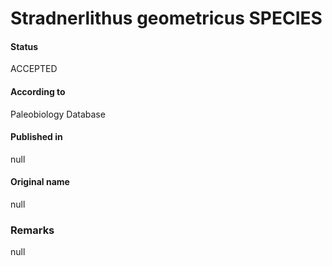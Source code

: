 Stradnerlithus geometricus SPECIES
=======

#### Status
ACCEPTED

#### According to
Paleobiology Database

#### Published in
null

#### Original name
null

### Remarks
null